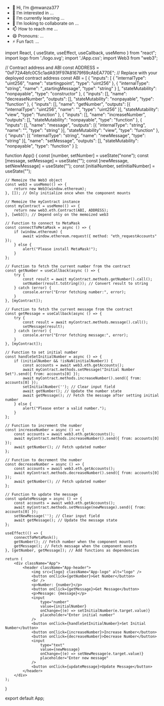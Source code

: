- 👋 Hi, I’m @mwanza377
- 👀 I’m interested in ...
- 🌱 I’m currently learning ...
- 💞️ I’m looking to collaborate on ...
- 📫 How to reach me ...
- 😄 Pronouns: ...
- ⚡ Fun fact: ...

<!---
mwanza377/mwanza377 is a ✨ special ✨ repository because its `README.md` (this file) appears on your GitHub profile.
You can click the Preview link to take a look at your changes.
--->
import React, { useState, useEffect, useCallback, useMemo } from "react";
import logo from './logo.svg';
import './App.css';
import Web3 from "web3";

// Contract address and ABI
const ADDRESS = "0xF72A4bfc0C5c1adA93fF97A81679f69cAbEA770E"; // Replace with your deployed contract address
const ABI = [
    {
        "inputs": [
            { "internalType": "uint256", "name": "startingpoint", "type": "uint256" },
            { "internalType": "string", "name": "_startingMessage", "type": "string" }
        ],
        "stateMutability": "nonpayable",
        "type": "constructor"
    },
    {
        "inputs": [],
        "name": "decreaseNumber",
        "outputs": [],
        "stateMutability": "nonpayable",
        "type": "function"
    },
    {
        "inputs": [],
        "name": "getNumber",
        "outputs": [{ "internalType": "uint256", "name": "", "type": "uint256" }],
        "stateMutability": "view",
        "type": "function"
    },
    {
        "inputs": [],
        "name": "increaseNumber",
        "outputs": [],
        "stateMutability": "nonpayable",
        "type": "function"
    },
    {
        "inputs": [],
        "name": "message",
        "outputs": [{ "internalType": "string", "name": "", "type": "string" }],
        "stateMutability": "view",
        "type": "function"
    },
    {
        "inputs": [{ "internalType": "string", "name": "newMessage", "type": "string" }],
        "name": "setMessage",
        "outputs": [],
        "stateMutability": "nonpayable",
        "type": "function"
    }
];

function App() {
    const [number, setNumber] = useState("none");
    const [message, setMessage] = useState("");
    const [newMessage, setNewMessage] = useState("");
    const [initialNumber, setInitialNumber] = useState("");

    // Memoize the Web3 object
    const web3 = useMemo(() => {
        return new Web3(window.ethereum);
    }, []); // Only initialize once when the component mounts

    // Memoize the myContract instance
    const myContract = useMemo(() => {
        return new web3.eth.Contract(ABI, ADDRESS);
    }, [web3]); // Depend only on the memoized web3

    // Function to connect to MetaMask
    const connectToMetaMask = async () => {
        if (window.ethereum) {
            await window.ethereum.request({ method: "eth_requestAccounts" });
        } else {
            alert("Please install MetaMask!");
        }
    };

    // Function to fetch the current number from the contract
    const getNumber = useCallback(async () => {
        try {
            const result = await myContract.methods.getNumber().call();
            setNumber(result.toString()); // Convert result to string
        } catch (error) {
            console.error("Error fetching number:", error);
        }
    }, [myContract]);

    // Function to fetch the current message from the contract
    const getMessage = useCallback(async () => {
        try {
            const result = await myContract.methods.message().call();
            setMessage(result);
        } catch (error) {
            console.error("Error fetching message:", error);
        }
    }, [myContract]);

    // Function to set initial number
    const handleSetInitialNumber = async () => {
        if (initialNumber && !isNaN(initialNumber)) {
            const accounts = await web3.eth.getAccounts();
            await myContract.methods.setMessage("Initial Number Set").send({ from: accounts[0] });
            await myContract.methods.increaseNumber().send({ from: accounts[0] });
            setInitialNumber(''); // Clear input field
            await getNumber(); // Update the number state
            await getMessage(); // Fetch the message after setting initial number
        } else {
            alert("Please enter a valid number.");
        }
    };

    // Function to increment the number
    const increaseNumber = async () => {
        const accounts = await web3.eth.getAccounts();
        await myContract.methods.increaseNumber().send({ from: accounts[0] });
        await getNumber(); // Fetch updated number
    };

    // Function to decrement the number
    const decreaseNumber = async () => {
        const accounts = await web3.eth.getAccounts();
        await myContract.methods.decreaseNumber().send({ from: accounts[0] });
        await getNumber(); // Fetch updated number
    };

    // Function to update the message
    const updateMessage = async () => {
        const accounts = await web3.eth.getAccounts();
        await myContract.methods.setMessage(newMessage).send({ from: accounts[0] });
        setNewMessage(''); // Clear input field
        await getMessage(); // Update the message state
    };

    useEffect(() => {
        connectToMetaMask();
        getNumber(); // Fetch number when the component mounts
        getMessage(); // Fetch message when the component mounts
    }, [getNumber, getMessage]); // Add functions as dependencies

    return (
        <div className="App">
            <header className="App-header">
                <img src={logo} className="App-logo" alt="logo" />
                <button onClick={getNumber}>Get Number</button>
                <br />
                <p>Number: {number}</p>
                <button onClick={getMessage}>Get Message</button>
                <p>Message: {message}</p>
                <input
                    type="number"
                    value={initialNumber}
                    onChange={(e) => setInitialNumber(e.target.value)}
                    placeholder="Enter initial number"
                />
                <button onClick={handleSetInitialNumber}>Set Initial Number</button>
                <button onClick={increaseNumber}>Increase Number</button>
                <button onClick={decreaseNumber}>Decrease Number</button>
                <input
                    type="text"
                    value={newMessage}
                    onChange={(e) => setNewMessage(e.target.value)}
                    placeholder="Enter new message"
                />
                <button onClick={updateMessage}>Update Message</button>
            </header>
        </div>
    );
}

export default App;

